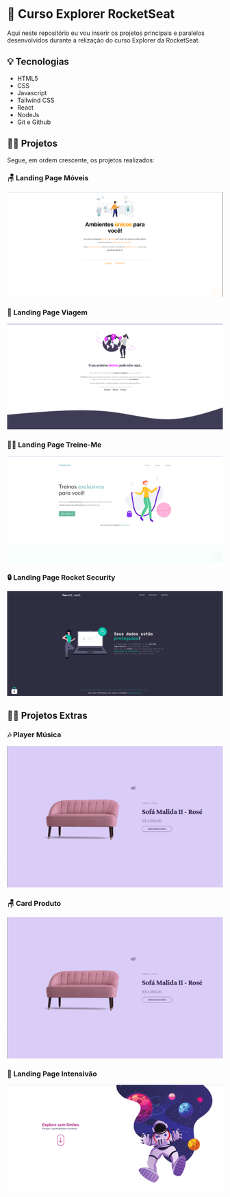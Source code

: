 # 💜 Curso Explorer RocketSeat
Aqui neste repositório eu vou inserir os projetos principais e paralelos desenvolvidos durante a relização do curso Explorer da RocketSeat.

## 💡 Tecnologias
- HTML5
- CSS
- Javascript
- Tailwind CSS
- React
- NodeJs
- Git e Github

## 👩‍💻 Projetos
Segue, em ordem crescente, os projetos realizados:

### 🪑 Landing Page Móveis
<a href="https://gustavogarciac.github.io/explorer/projeto-01/" target="_blank" align="center">
  <img src="projeto-01/assets/thumbnail.png">
</a>

### 🌲 Landing Page Viagem
<a href="https://gustavogarciac.github.io/explorer/projeto-02/" target="_blank" align="center">
  <img src="projeto-02/assets/thumbnail.png">
</a>

### 🏋️‍♀️ Landing Page Treine-Me
<a href="https://gustavogarciac.github.io/explorer/projeto-03/" target="_blank" align="center">
  <img src="projeto-03/assets/thumbnail.png">
</a>

### 🔒 Landing Page Rocket Security
<a href="https://gustavogarciac.github.io/explorer/projeto-04/" target="_blank" align="center">
  <img src="projeto-04/assets/thumbnail.png">
</a>


## 🐱‍👤 Projetos Extras

### 🎶 Player Música
<a href="https://gustavogarciac.github.io/explorer/extra-projects/card-produto/" target="_blank" align="center">
  <img src="extra-projects/card-produto/assets/thumbnail.png">
</a>

### 🪑 Card Produto
<a href="https://gustavogarciac.github.io/explorer/extra-projects/card-produto/" target="_blank" align="center">
  <img src="extra-projects/card-produto/assets/thumbnail.png">
</a>

### 🚀 Landing Page Intensivão
<a href="https://gustavogarciac.github.io/explorer/extra-projects/projeto-intensivao/" target="_blank" align="center">
  <img src="extra-projects/projeto-intensivao/assets/thumbnail.png">
</a>

